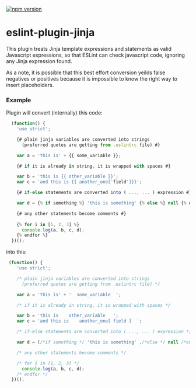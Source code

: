 [![npm version](https://img.shields.io/npm/v/eslint-plugin-jinja.svg?style=flat)](https://www.npmjs.com/package/eslint-plugin-jinja)

# eslint-plugin-jinja
This plugin treats Jinja template expressions and statements as valid Javascript expressions, so that ESLint can check javascript code, ignoring any Jinja expression found.

As a note, it is possible that this best effort conversion yeilds false negatives or positives because it is impossible to know the right way to insert placeholders.

### Example

Plugin will convert (internally) this code:

```js
  (function() {
    'use strict';

    {# plain jinja variables are converted into strings
      (preferred quotes are getting from .eslintrc file) #}

    var a = 'this is' + {{ some_variable }};

    {# if it is already in string, it is wrapped with spaces #}

    var b = 'this is {{ other_variable }}';
    var c = 'and this is {{ another_one['field']}}';

    {# if-else statements are converted into ( ..., ... ) expression #}

    var d = {% if something %} 'this is something' {% else %} null {% endif %};

    {# any other statements become comments #}
    
    {% for i in [1, 2, 3] %}
      console.log(a, b, c, d);
    {% endfor %}
  })();
```
into this:
```js
 (function() {
    'use strict';

    /* plain jinja variables are converted into strings
      (preferred quotes are getting from .eslintrc file) */

    var a = 'this is' + '  some_variable  ';

    /* if it is already in string, it is wrapped with spaces */

    var b = 'this is    other_variable   ';
    var c = 'and this is    another_one[ field ]  ';

    /* if-else statements are converted into ( ..., ... ) expression */

    var d = (/*if something */ 'this is something' ,/*else */ null /*endif */);

    /* any other statements become comments */

    /* for i in [1, 2, 3] */
      console.log(a, b, c, d);
    /* endfor */
  })();
```
